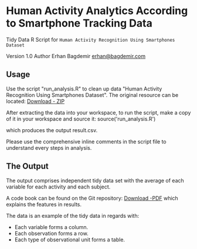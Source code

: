 # Human Activity Analytics According to Smartphone Tracking Data

Tidy Data R Script for 
 `Human Activity Recognition Using Smartphones Dataset`

Version  1.0
Author   Erhan Bagdemir <erhan@bagdemir.com>

## Usage

Use the script "run_analysis.R" to clean up data "Human Activity 
Recognition Using Smartphones Dataset". The original resource can 
be located: [Download - ZIP](https://d396qusza40orc.cloudfront.net/getdata%2Fprojectfiles%2FUCI%20HAR%20Dataset.zip)

After extracting the data into your workspace, to run the script, 
make a copy of it in your workspace and source it:
	source('run_analysis.R')

which produces the output result.csv.

Please use the comprehensive inline comments in the script file to understand every steps in analysis.

## The Output

The output comprises independent tidy data set with the average of 
each variable for each activity and each subject.

A code book can be found on the Git repository: [Download -PDF](https://github.com/bagdemir/human-activity-analytics/blob/master/code-book.pdf) which explains the features in results.

The data is an example of the tidy data in regards with:
* Each variable forms a column.
* Each observation forms a row.
* Each type of observational unit forms a table.


